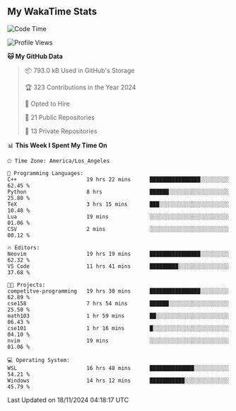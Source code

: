 ## My WakaTime Stats
<!--START_SECTION:waka-->
![Code Time](http://img.shields.io/badge/Code%20Time-146%20hrs%2032%20mins-blue)

![Profile Views](http://img.shields.io/badge/Profile%20Views-0-blue)

**🐱 My GitHub Data** 

> 📦 793.0 kB Used in GitHub's Storage 
 > 
> 🏆 323 Contributions in the Year 2024
 > 
> 💼 Opted to Hire
 > 
> 📜 21 Public Repositories 
 > 
> 🔑 13 Private Repositories 
 > 
📊 **This Week I Spent My Time On** 

```text
🕑︎ Time Zone: America/Los_Angeles

💬 Programming Languages: 
C++                      19 hrs 22 mins      ████████████████░░░░░░░░░   62.45 % 
Python                   8 hrs               ██████░░░░░░░░░░░░░░░░░░░   25.80 % 
TeX                      3 hrs 15 mins       ███░░░░░░░░░░░░░░░░░░░░░░   10.48 % 
Lua                      19 mins             ░░░░░░░░░░░░░░░░░░░░░░░░░   01.06 % 
CSV                      2 mins              ░░░░░░░░░░░░░░░░░░░░░░░░░   00.12 % 

🔥 Editors: 
Neovim                   19 hrs 19 mins      ████████████████░░░░░░░░░   62.32 % 
VS Code                  11 hrs 41 mins      █████████░░░░░░░░░░░░░░░░   37.68 % 

🐱‍💻 Projects: 
competitve-programming   19 hrs 30 mins      ████████████████░░░░░░░░░   62.89 % 
cse158                   7 hrs 54 mins       ██████░░░░░░░░░░░░░░░░░░░   25.50 % 
math103                  1 hr 59 mins        ██░░░░░░░░░░░░░░░░░░░░░░░   06.43 % 
cse101                   1 hr 16 mins        █░░░░░░░░░░░░░░░░░░░░░░░░   04.10 % 
nvim                     19 mins             ░░░░░░░░░░░░░░░░░░░░░░░░░   01.06 % 

💻 Operating System: 
WSL                      16 hrs 48 mins      ██████████████░░░░░░░░░░░   54.21 % 
Windows                  14 hrs 12 mins      ███████████░░░░░░░░░░░░░░   45.79 % 
```


 Last Updated on 18/11/2024 04:18:17 UTC
<!--END_SECTION:waka-->
